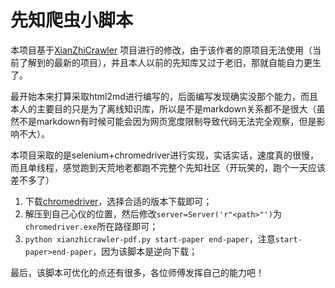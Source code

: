 # 先知爬虫小脚本

本项目基于[XianZhiCrawler](https://github.com/ph0ebus/XianZhiCrawler) 项目进行的修改，由于该作者的原项目无法使用（当前了解到的最新的项目），并且本人以前的先知库又过于老旧，那就自能自力更生了。

最开始本来打算采取html2md进行编写的，后面编写发现确实没那个能力，而且本人的主要目的只是为了离线知识库，所以是不是markdown关系都不是很大（虽然不是markdown有时候可能会因为网页宽度限制导致代码无法完全观察，但是影响不大）。

本项目采取的是selenium+chromedriver进行实现，实话实话，速度真的很慢，而且单线程，感觉跑到天荒地老都跑不完整个先知社区（开玩笑的，跑个一天应该差不多了）

1. 下载[chromedriver](https://googlechromelabs.github.io/chrome-for-testing/)，选择合适的版本下载即可；
2. 解压到自己心仪的位置，然后修改`server=Server('r"<path>"')`为`chromedriver.exe`所在路径即可；
3. `python xianzhicrawler-pdf.py start-paper end-paper`，注意`start-paper>end-paper`，因为该脚本是逆向下载；

最后，该脚本可优化的点还有很多，各位师傅发挥自己的能力吧！
